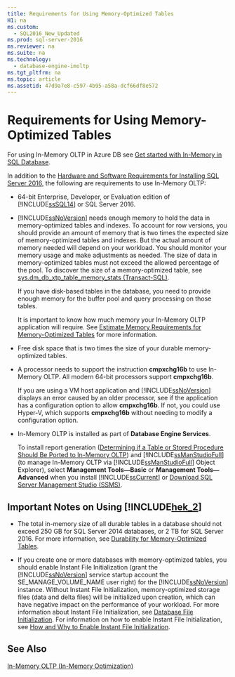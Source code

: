 ```yaml
---
title: Requirements for Using Memory-Optimized Tables
H1: na
ms.custom: 
  - SQL2016_New_Updated
ms.prod: sql-server-2016
ms.reviewer: na
ms.suite: na
ms.technology: 
  - database-engine-imoltp
ms.tgt_pltfrm: na
ms.topic: article
ms.assetid: 47d9a7e8-c597-4b95-a58a-dcf66df8e572
---
```

# Requirements for Using Memory-Optimized Tables
  For using In\-Memory OLTP in Azure DB see [Get started with In\-Memory in SQL Database](http://azure.microsoft.com/documentation/articles/sql-database-in-memory/).  
  
 In addition to the [Hardware and Software Requirements for Installing SQL Server 2016](../../Topics/TopicNameNotContainA/Hardware-and-Software-Requirements-for-Installing-SQL-Server-2016.md), the following are requirements to use In\-Memory OLTP:  
  
-   64\-bit Enterprise, Developer, or Evaluation edition of [!INCLUDE[ssSQL14](../../Token/Other/ssSQL14_md.md)] or SQL Server 2016.  
  
-   [!INCLUDE[ssNoVersion](../../Token/Other/ssNoVersion_md.md)] needs enough memory to hold the data in memory\-optimized tables and indexes. To account for row versions, you should provide an amount of memory that is two times the expected size of memory\-optimized tables and indexes. But the actual amount of memory needed will depend on your workload. You should monitor your memory usage and make adjustments as needed. The size of data in memory\-optimized tables must not exceed the allowed percentage of the pool. To discover the size of a memory\-optimized table, see [sys.dm_db_xtp_table_memory_stats &#40;Transact-SQL&#41;](../Topic/sys.dm_db_xtp_table_memory_stats%20\(Transact-SQL\).md).  
  
     If you have disk\-based tables in the database, you need to provide enough memory for the buffer pool and query processing on those tables.  
  
     It is important to know how much memory your In\-Memory OLTP application will require. See [Estimate Memory Requirements for Memory-Optimized Tables](../../Topics/TopicNameNotContainA/Estimate-Memory-Requirements-for-Memory-Optimized-Tables.md) for more information.  
  
-   Free disk space that is two times the size of your durable memory\-optimized tables.  
  
-   A processor needs to support the instruction **cmpxchg16b** to use In\-Memory OLTP. All modern 64\-bit processors support **cmpxchg16b**.  
  
     If you are using a VM host application and [!INCLUDE[ssNoVersion](../../Token/Other/ssNoVersion_md.md)] displays an error caused by an older processor, see if the application has a configuration option to allow **cmpxchg16b**. If not, you could use Hyper\-V, which supports **cmpxchg16b** without needing to modify a configuration option.  
  
-   In\-Memory OLTP is installed as part of **Database Engine Services**.  
  
     To install report generation \([Determining if a Table or Stored Procedure Should Be Ported to In-Memory OLTP](../../Topics/TopicNameContainA/Determining-if-a-Table-or-Stored-Procedure-Should-Be-Ported-to-In-Memory-OLTP.md)\) and [!INCLUDE[ssManStudioFull](../../Token/Other/ssManStudioFull_md.md)] \(to manage In\-Memory OLTP via [!INCLUDE[ssManStudioFull](../../Token/Other/ssManStudioFull_md.md)] Object Explorer\), select **Management Tools—Basic** or **Management Tools—Advanced** when you install [!INCLUDE[ssCurrent](../../Token/Other/ssCurrent_md.md)] or [Download SQL Server Management Studio \(SSMS\)](https://msdn.microsoft.com/library/mt238290.aspx).  
  
## Important Notes on Using [!INCLUDE[hek_2](../../Token/Other/hek_2_md.md)]  
  
-   The total in\-memory size of all durable tables in a database should not exceed 250 GB for SQL Server 2014 databases, or 2 TB for SQL Server 2016. For more information, see [Durability for Memory-Optimized Tables](../../Topics/TopicNameNotContainA/Durability-for-Memory-Optimized-Tables.md).  
  
-   If you create one or more databases with memory\-optimized tables, you should enable Instant File Initialization \(grant the [!INCLUDE[ssNoVersion](../../Token/Other/ssNoVersion_md.md)] service startup account the SE\_MANAGE\_VOLUME\_NAME user right\) for the [!INCLUDE[ssNoVersion](../../Token/Other/ssNoVersion_md.md)] instance. Without Instant File Initialization, memory\-optimized storage files \(data and delta files\) will be initialized upon creation, which can have negative impact on the performance of your workload. For more information about Instant File Initialization, see [Database File Initialization](http://msdn.microsoft.com/library/ms175935\(SQL.105\).aspx). For information on how to enable Instant File Initialization, see [How and Why to Enable Instant File Initialization](http://blogs.msdn.com/b/sql_pfe_blog/archive/2009/12/23/how-and-why-to-enable-instant-file-initialization.aspx).  
  
## See Also  
 [In-Memory OLTP &#40;In-Memory Optimization&#41;](../../Topics/TopicNameNotContainA/In-Memory-OLTP--In-Memory-Optimization-.md)  
  
  